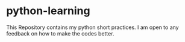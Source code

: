 # python-learning
This Repository contains my python short practices. I am open to any feedback on how to make the codes better.
